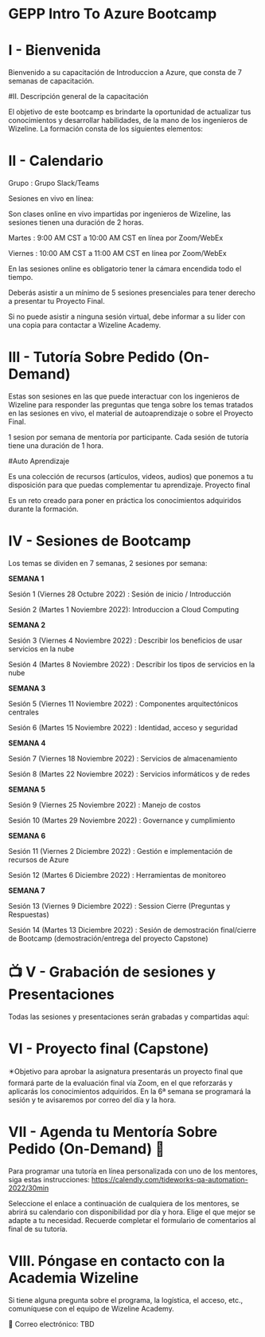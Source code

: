 # GEPP Intro To Azure Bootcamp

# I - Bienvenida

Bienvenido a su capacitación de Introduccion a Azure, que consta de 7 semanas de capacitación.

#II. Descripción general de la capacitación

El objetivo de este bootcamp es brindarte la oportunidad de actualizar tus conocimientos y desarrollar habilidades, de la mano de los ingenieros de Wizeline. La formación consta de los siguientes elementos:

# II - Calendario

Grupo : Grupo Slack/Teams

Sesiones en vivo en línea:

Son clases online en vivo impartidas por ingenieros de Wizeline, las sesiones tienen una duración de 2 horas.

Martes : 9:00 AM CST a 10:00 AM CST en línea por Zoom/WebEx

Viernes : 10:00 AM CST a 11:00 AM CST en línea por Zoom/WebEx

En las sesiones online es obligatorio tener la cámara encendida todo el tiempo.

Deberás asistir a un mínimo de 5 sesiones presenciales para tener derecho a presentar tu Proyecto Final.

Si no puede asistir a ninguna sesión virtual, debe informar a su líder con una copia para contactar a Wizeline Academy.

# III - Tutoría Sobre Pedido (On-Demand)

Estas son sesiones en las que puede interactuar con los ingenieros de Wizeline para responder las preguntas que tenga sobre los temas tratados en las sesiones en vivo, el material de autoaprendizaje o sobre el Proyecto Final.

1 sesion por semana de mentoría por participante. Cada sesión de tutoría tiene una duración de 1 hora.

#Auto Aprendizaje

Es una colección de recursos (artículos, videos, audios) que ponemos a tu disposición para que puedas complementar tu aprendizaje.
Proyecto final

Es un reto creado para poner en práctica los conocimientos adquiridos durante la formación.

# IV - Sesiones de Bootcamp

Los temas se dividen en 7 semanas, 2 sesiones por semana:

**SEMANA 1**

Sesión 1 (Viernes 28 Octubre 2022) : Sesión de inicio / Introducción

Sesión 2 (Martes 1 Noviembre 2022): Introduccion a Cloud Computing

**SEMANA 2**

Sesión 3 (Viernes 4 Noviembre 2022) : Describir los beneficios de usar servicios en la nube

Sesión 4 (Martes 8 Noviembre 2022) : Describir los tipos de servicios en la nube

**SEMANA 3**

Sesión 5 (Viernes 11 Noviembre 2022) : Componentes arquitectónicos centrales

Sesión 6 (Martes 15 Noviembre 2022) : Identidad, acceso y seguridad

**SEMANA 4**

Sesión 7 (Viernes 18 Noviembre 2022) : Servicios de almacenamiento

Sesión 8 (Martes 22 Noviembre 2022) : Servicios informáticos y de redes

**SEMANA 5**

Sesión 9 (Viernes 25 Noviembre 2022) : Manejo de costos

Sesión 10 (Martes 29 Noviembre 2022) : Governance y cumplimiento

**SEMANA 6**

Sesión 11 (Viernes 2 Diciembre 2022) : Gestión e implementación de recursos de Azure

Sesión 12 (Martes 6 Diciembre 2022) : Herramientas de monitoreo

**SEMANA 7**

Sesión 13 (Viernes 9 Diciembre 2022) : Session Cierre (Preguntas y Respuestas)

Sesión 14 (Martes 13 Diciembre 2022) : Sesión de demostración final/cierre de Bootcamp (demostración/entrega del proyecto Capstone)

# 📺 V - Grabación de sesiones y Presentaciones

Todas las sesiones y presentaciones serán grabadas y compartidas aquí:

# VI - Proyecto final (Capstone)

✴️Objetivo para aprobar la asignatura presentarás un proyecto final que formará parte de la evaluación final vía Zoom, en el que reforzarás y aplicarás los conocimientos adquiridos. En la 6ª semana se programará la sesión y te avisaremos por correo del día y la hora.

# VII - Agenda tu Mentoría Sobre Pedido (On-Demand) 📆

Para programar una tutoría en línea personalizada con uno de los mentores, siga estas instrucciones: https://calendly.com/tideworks-qa-automation-2022/30min

Seleccione el enlace a continuación de cualquiera de los mentores, se abrirá su calendario con disponibilidad por día y hora. Elige el que mejor se adapte a tu necesidad. Recuerde completar el formulario de comentarios al final de su tutoría.

# VIII. Póngase en contacto con la Academia Wizeline

Si tiene alguna pregunta sobre el programa, la logística, el acceso, etc., comuníquese con el equipo de Wizeline Academy.

📧 Correo electrónico: TBD
